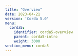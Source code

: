 ```yaml
---
title: "Overview"
date: 2023-04-21
version: 'Corda 5.0'
menu:
  corda5:
    identifier: corda5-overview
    parent: corda5-intro
    weight: 3000
section_menu: corda5
---
```

